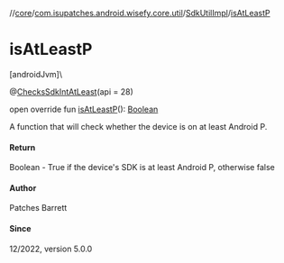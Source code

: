 //[core](../../../index.md)/[com.isupatches.android.wisefy.core.util](../index.md)/[SdkUtilImpl](index.md)/[isAtLeastP](is-at-least-p.md)

# isAtLeastP

[androidJvm]\

@[ChecksSdkIntAtLeast](https://developer.android.com/reference/kotlin/androidx/annotation/ChecksSdkIntAtLeast.html)(api = 28)

open override fun [isAtLeastP](is-at-least-p.md)(): [Boolean](https://kotlinlang.org/api/latest/jvm/stdlib/kotlin/-boolean/index.html)

A function that will check whether the device is on at least Android P.

#### Return

Boolean - True if the device's SDK is at least Android P, otherwise false

#### Author

Patches Barrett

#### Since

12/2022, version 5.0.0
